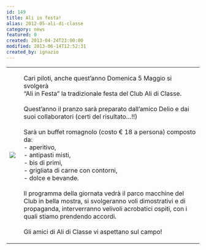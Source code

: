 ```yaml
---
id: 149
title: Ali in festa!
alias: 2012-05-ali-di-classe
category: news
featured: 0
created: 2013-04-24T23:00:00
modified: 2013-06-14T12:52:31
created_by: ignazio
---
```

<table border="0">
 <tbody>
  <tr>
   <td>
    <img border="0" class="baiaimgleft" src="images/stories/ali-di-classe.gif" style="float: left; padding-right: 5px;"/>
   </td>
   <td valign="top">
    <p>
     Cari piloti, anche quest’anno Domenica 5 Maggio si svolgerà
     <br/>
     “Ali in Festa” la tradizionale festa del Club Ali di Classe.
     <br/>
     <br/>
     Quest’anno il pranzo sarà preparato dall’amico Delio e dai suoi collaboratori (certi del risultato…!!)
     <br/>
     <br/>
     Sarà un buffet romagnolo (costo € 18 a persona) composto da:
     <br/>
     - aperitivo,
     <br/>
     - antipasti misti,
     <br/>
     - bis di primi,
     <br/>
     - grigliata di carne con contorni,
     <br/>
     - dolce e bevande.
     <br/>
     <br/>
     Il programma della giornata vedrà il parco macchine del Club in bella mostra, si svolgeranno voli dimostrativi e di propaganda, interverranno velivoli acrobatici ospiti, con i quali stiamo prendendo accordi.
     <br/>
     <br/>
     Gli amici di Ali di Classe vi aspettano sul campo!
    </p>
   </td>
  </tr>
 </tbody>
</table>
